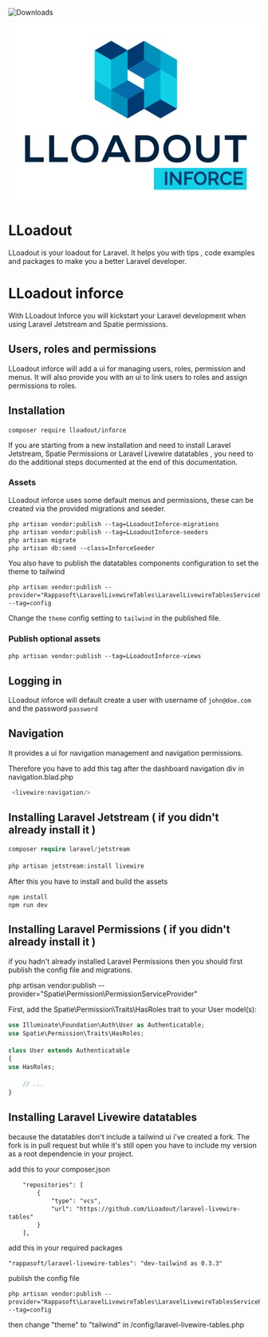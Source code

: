 ![Downloads](https://img.shields.io/packagist/dt/lloadout/inforce.svg?style=flat-square)

<p align="center">
    <img src="https://github.com/LLoadout/assets/blob/master/LLoadout_inforce.png" width="500" title="LLoadout logo">
</p>

# LLoadout

LLoadout is your loadout for Laravel.  It helps you with tips , code examples and packages to make you a better Laravel developer.

# LLoadout inforce

With LLoadout Inforce you will kickstart your Laravel development when using Laravel Jetstream and Spatie permissions.

## Users, roles and permissions

LLoadout inforce will add a ui for managing users, roles, permission and menus.  It will also provide you with
an ui to link users to roles and assign permissions to roles.

## Installation

```shell
composer require lloadout/inforce
```

If you are starting from a new installation and need to install Laravel Jetstream, Spatie Permissions or Laravel Livewire datatables , you need to do the additional steps 
documented at the end of this documentation.

### Assets 

LLoadout inforce uses some default menus and permissions, these can be created via the provided migrations and seeder.

```shell
php artisan vendor:publish --tag=LLoadoutInforce-migrations
php artisan vendor:publish --tag=LLoadoutInforce-seeders
php artisan migrate
php artisan db:seed --class=InforceSeeder
```

You also have to publish the datatables components configuration to set the theme to tailwind

```shell
php artisan vendor:publish --provider="Rappasoft\LaravelLivewireTables\LaravelLivewireTablesServiceProvider" --tag=config
```
Change the `theme` config setting to `tailwind` in the published file.


### Publish optional assets

```shell
php artisan vendor:publish --tag=LLoadoutInforce-views
```

## Logging in 

LLoadout inforce will default create a user with username of `john@doe.com` and the password `password`

## Navigation

It provides a ui for navigation management and navigation permissions.

Therefore you have to add this tag after the dashboard navigation div in navigation.blad.php

```php 
 <livewire:navigation/>
```


## Installing Laravel Jetstream ( if you didn't already install it )

```php 
composer require laravel/jetstream

php artisan jetstream:install livewire
```

After this you have to install and build the assets

```shell
npm install
npm run dev
```

## Installing Laravel Permissions ( if you didn't already install it )

if you hadn't already installed Laravel Permissions then you should first publish the config file and migrations.

php artisan vendor:publish --provider="Spatie\Permission\PermissionServiceProvider"


First, add the Spatie\Permission\Traits\HasRoles trait to your User model(s):

```php
use Illuminate\Foundation\Auth\User as Authenticatable;
use Spatie\Permission\Traits\HasRoles;

class User extends Authenticatable
{
use HasRoles;

    // ...
}
```

## Installing Laravel Livewire datatables

because the datatables don't include a tailwind ui i've created a fork.  The fork is in pull request but while it's still open you have to include my 
version as a root dependencie in your project.

add this to your composer.json 

```shell
    "repositories": [
        {
            "type": "vcs",
            "url": "https://github.com/LLoadout/laravel-livewire-tables"
        }
    ],
```

add this in your required packages 

```shell
"rappasoft/laravel-livewire-tables": "dev-tailwind as 0.3.3"
```

publish the config file 
```shell
php artisan vendor:publish --provider="Rappasoft\LaravelLivewireTables\LaravelLivewireTablesServiceProvider" --tag=config
```

then change "theme" to "tailwind" in /config/laravel-livewire-tables.php
